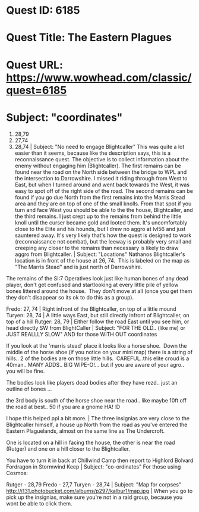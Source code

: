 # Quest ID: 6185
# Quest Title: The Eastern Plagues
# Quest URL: https://www.wowhead.com/classic/quest=6185
# Subject: "coordinates"
1. 28,79
2. 27,74
3. 28,74 | Subject: "No need to engage Blightcaller"
This was quite a lot easier than it seems, because like the description says, this is a reconnaissance quest. The objective is to collect information about the enemy without engaging him (Blightcaller). The first remains can be found near the road on the North side between the bridge to WPL and the intersection to Darrowshire. I missed it riding through from West to East, but when I turned around and went back towards the West, it was easy to spot off of the right side of the road. The second remains can be found if you go due North from the first remains into the Marris Stead area and they are on top of one of the small knolls. From that spot if you turn and face West you should be able to the the house, Blightcaller, and the third remains. I just crept up to the remains from behind the little knoll until the curser became gold and looted them. It's uncomfortably close to the Elite and his hounds, but I drew no aggro at lvl56 and just sauntered away. It's very likely that's how the quest is designed to work (reconnaissance not combat), but the leeway is probably very small and creeping any closer to the remains than necessary is likely to draw aggro from Blightcaller. | Subject: "Locations"
Nathanos Blightcaller's location is in front of the house at 26, 74.  This is labeled on the map as "The Marris Stead" and is just north of Darrowshire.

The remains of the SI:7 Operatives look just like human bones of any dead player, don't get confused and startlooking at every little pile of yellow bones littered around the house.  They don't move at all (once you get them they don't disappear so its ok to do this as a group).

Fredo: 27, 74 | Right infront of the Blightcaller, on top of a little mound
Turyen: 28, 74 | A little ways East, but still directly infront of Blightcaller, on top of a hill
Rutger: 28, 79 | Either follow the road East until you see him, or head directly SW from BlightCaller | Subject: "FOR THE OLD.. (like me) or JUST REALLLY SLOW"
AND for those WITH OUT coordinates

If you look at the 'marris stead' place it looks like a horse shoe.  Down the middle of the horse shoe (if you notice on your mini map) there is a string of hills.. 2 of the bodies are on those little hills.  CAREFUL..this elite croud is a 40man.. MANY ADDS.. BIG WIPE-O!... but if you are aware of your agro.. you will be fine.

The bodies look like players dead bodies after they have rezd.. just an outline of bones ...

the 3rd body is south of the horse shoe near the road.. like maybe 10ft off the road at best.. 50 if you are a gnome HA! :D

I hope this helped ppl a bit more. | The three insignias are very close to the Blightcaller himself, a house up North from the road as you've entered the Eastern Plaguelands, almost on the same line as The Undercroft.

One is located on a hill in facing the house, the other is near the road (Rutger) and one on a hill closer to the Blightcaller.

You have to turn it in back at Chillwind Camp then report to Highlord Bolvard Fordragon in Stormwind Keep | Subject: "co-ordinates"
For those using Cosmos:

Rutger - 28,79
Fredo - 27,7
Turyen - 28,74 | Subject: "Map for corpses"
http://i131.photobucket.com/albums/p297/kalbur1/map.jpg | When you go to pick up the insignias, make sure you're not in a raid group, because you wont be able to click them.